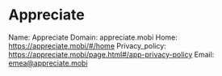 
# Appreciate

Name: Appreciate
Domain: appreciate.mobi
Home: https://appreciate.mobi/#/home
Privacy_policy: https://appreciate.mobi/page.html#/app-privacy-policy
Email: emea@appreciate.mobi
